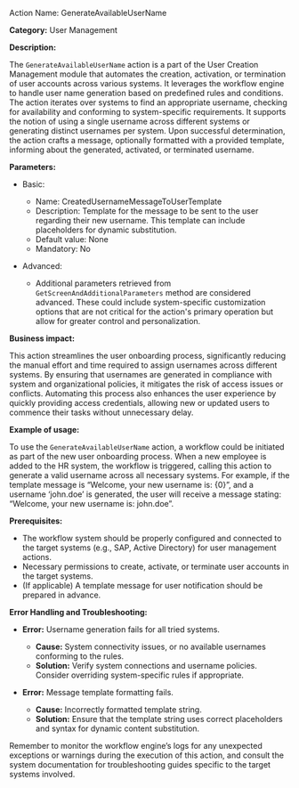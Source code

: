 Action Name: GenerateAvailableUserName

**Category:** User Management

**Description:**

The `GenerateAvailableUserName` action is a part of the User Creation Management module that automates the creation, activation, or termination of user accounts across various systems. It leverages the workflow engine to handle user name generation based on predefined rules and conditions. The action iterates over systems to find an appropriate username, checking for availability and conforming to system-specific requirements. It supports the notion of using a single username across different systems or generating distinct usernames per system. Upon successful determination, the action crafts a message, optionally formatted with a provided template, informing about the generated, activated, or terminated username.

**Parameters:**

- Basic:
    - Name: CreatedUsernameMessageToUserTemplate
    - Description: Template for the message to be sent to the user regarding their new username. This template can include placeholders for dynamic substitution.
    - Default value: None
    - Mandatory: No

- Advanced:
    - Additional parameters retrieved from `GetScreenAndAdditionalParameters` method are considered advanced. These could include system-specific customization options that are not critical for the action's primary operation but allow for greater control and personalization.

**Business impact:**

This action streamlines the user onboarding process, significantly reducing the manual effort and time required to assign usernames across different systems. By ensuring that usernames are generated in compliance with system and organizational policies, it mitigates the risk of access issues or conflicts. Automating this process also enhances the user experience by quickly providing access credentials, allowing new or updated users to commence their tasks without unnecessary delay.

**Example of usage:**

To use the `GenerateAvailableUserName` action, a workflow could be initiated as part of the new user onboarding process. When a new employee is added to the HR system, the workflow is triggered, calling this action to generate a valid username across all necessary systems. For example, if the template message is “Welcome, your new username is: {0}”, and a username ‘john.doe’ is generated, the user will receive a message stating: “Welcome, your new username is: john.doe”.

**Prerequisites:**

- The workflow system should be properly configured and connected to the target systems (e.g., SAP, Active Directory) for user management actions.
- Necessary permissions to create, activate, or terminate user accounts in the target systems.
- (If applicable) A template message for user notification should be prepared in advance.

**Error Handling and Troubleshooting:**

- **Error:** Username generation fails for all tried systems.
    - **Cause:** System connectivity issues, or no available usernames conforming to the rules.
    - **Solution:** Verify system connections and username policies. Consider overriding system-specific rules if appropriate.

- **Error:** Message template formatting fails.
    - **Cause:** Incorrectly formatted template string.
    - **Solution:** Ensure that the template string uses correct placeholders and syntax for dynamic content substitution.

Remember to monitor the workflow engine’s logs for any unexpected exceptions or warnings during the execution of this action, and consult the system documentation for troubleshooting guides specific to the target systems involved.